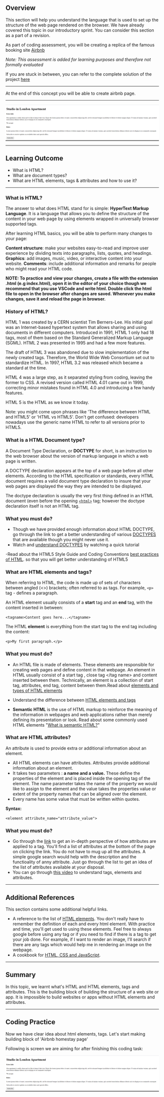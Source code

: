 ## Overview

This section will help you understand the language that is used to set up the structure of the web page rendered on the browser. We have already covered this topic in our introductory sprint. You can consider this section as a part of a revision.

As part of coding assessment, you will be creating a replica of the famous booking site [Airbnb](https://www.airbnb.co.in/)

_Note: This assessment is added for learning purposes and therefore not formally evaluated_

If you are stuck in between, you can refer to the complete solution of the project [here](https://drive.google.com/file/d/1tShhhm-8YOomj9zbJmMqhpqs0aEWjIAJ/view?usp=sharing)

---

At the end of this concept you will be able to create airbnb page.

---

<span style='background :grey' > ![intro_html](https://raw.githubusercontent.com/greyatom-school/the-minerva-project/master/FEWD/sprint_1/1.Basics_of_HTML/images/intro_html.png) </span>

---

## Learning Outcome

- What is HTML?
- What are document types?
- What are HTML elements, tags & attributes and how to use it?

---

### What is HTML?

The answer to what does HTML stand for is simple: **HyperText Markup Language**. It is a language that allows you to define the structure of the content in your web page by using elements wrapped in universally browser supported tags.

After learning HTML basics, you will be able to perform many changes to your page:

**Content structure**: make your websites easy-to-read and improve user experience by dividing texts into paragraphs, lists, quotes, and headings.
**Graphics**: add images, music, video, or interactive content into your website.
**Comments**: include additional information and remarks for people who might read your HTML code.

**NOTE: To practice and view your changes, create a file with the extension **.html** (e.g index.html), open it in the editor of your choice though we recommend that you use **VSCode** and write html. Double click the html file to open in the browser after changes are saved. Whenever you make changes, save it and reload the page in browser.**

### History of HTML?

HTML 1 was created by a CERN scientist Tim Berners-Lee. His initial goal was an Internet-based hypertext system that allows sharing and using documents in different computers. Introduced in 1991, HTML 1 only had 18 tags, most of them based on the Standard Generalized Markup Language (SGML). HTML 2 was presented in 1995 and had a few more features.

The draft of HTML 3 was abandoned due to slow implementation of the newly created tags. Therefore, the World Wide Web Consortium set out to standardize HTML. In 1997, HTML 3.2 was released which became a standard at the time.

HTML 4 was a large step, as it separated styling from coding, leaving the former to CSS. A revised version called HTML 4.01 came out in 1999, correcting minor mistakes found in HTML 4.0 and introducing a few handy features.

HTML 5 is the HTML as we know it today.

Note: you might come upon phrases like 'The difference between HTML and HTML5' or 'HTML vs HTML5'. Don't get confused: developers nowadays use the generic name HTML to refer to all versions prior to HTML5.

### What is a HTML Document type?

A Document Type Declaration, or **DOCTYPE** for short, is an instruction to the web browser about the version of markup language in which a web page is written.

A DOCTYPE declaration appears at the top of a web page before all other elements. According to the HTML specification or standards, every HTML document requires a valid document type declaration to insure that your web pages are displayed the way they are intended to be displayed.

The doctype declaration is usually the very first thing defined in an HTML document (even before the opening [`<html>`](https://www.tutorialrepublic.com/html-reference/html-html-tag.php) tag; however the doctype declaration itself is not an HTML tag.

### What you must do?

- Though we have provided enough information about HTML DOCTYPE, go through the link to get a better understanding of various [DOCTYPES](https://html.com/tags/doctype/) that are available though you might never use it.
- Watch and [understand DOCTYPES](https://www.youtube.com/watch?v=hZB26sgsFqQ) by watching a quick tutorial

-Read about the HTML5 Style Guide and Coding Conventions
  [best practices of HTML](https://www.w3schools.com/html/html5_syntax.asp). so that you will get better understanding of HTML5

### What are HTML elements and tags?

When referring to HTML, the code is made up of sets of characters between angled (<>) brackets; often referred to as tags. For example, `<p>` tag - defines a paragraph.

An HTML element usually consists of a **start** tag and an **end** tag, with the content inserted in between:

`<tagname>Content goes here...</tagname>`

The HTML **element** is everything from the start tag to the end tag including the content:

`<p>My first paragraph.</p>`

### What you must do?

- An HTML file is made of elements. These elements are responsible for creating web pages and define content in that webpage. An element in HTML usually consist of a start tag <tag name>, close tag </tag name> and content inserted between them. Technically, an element is a collection of start tag, attributes, end tag, content between them.Read about [elements and types of HTML elements](https://www.javatpoint.com/html-elements)

- Understand the difference between [HTML elements and tags](https://www.lifewire.com/html-tag-vs-element-3466507)

- **Semantic HTML** is the use of HTML markup to reinforce the meaning of the information in webpages and web applications rather than merely defining its presentation or look. Read about some commonly used HTML elements "[What is semantic HTML?](https://www.lifewire.com/why-use-semantic-html-3468271)"

### What are HTML attributes?

An attribute is used to provide extra or additional information about an element.

- All HTML elements can have attributes. Attributes provide additional information about an element.
- It takes two parameters : **a name and a value.** These define the properties of the element and is placed inside the opening tag of the element. The name parameter takes the name of the property we would like to assign to the element and the value takes the properties value or extent of the property names that can be aligned over the element.
- Every name has some value that must be written within quotes.

**Syntax:**

`<element attribute_name="attribute_value">`

### What you must do?

- Go through the [link](https://html-css-js.com/html/tutorial/html-tag-attributes.php) to get an in-depth perspective of how attributes are applied to a tag. You'll find a list of attributes at the bottom of the page on clicking the link. You do not have to mug up all the attributes. A simple google search would help with the description and the functioality of anny attribute. Just go through the list to get an idea of the list of attributes available at your disposal.
- You can go through [this video](https://www.youtube.com/watch?v=vNOyRZIkC7o) to understand tags, elements and attributes.

---

## Additional References

This section contains some additional helpful links.

- A reference to the list of [HTML elements](https://www.htmlquick.com/reference/tags.html). You don't really have to remember the definition of each and every html element. With practice and time, you'll get used to using these elements. Feel free to always google before using any tag or if you need to find if there is a tag to get your job done. For example, if I want to render an image, I'll search if there are any tags which would help me in rendering an image on the webpage.
- A cookbook for [HTML, CSS and JavaScript](https://devdocs.io).

---

## Summary

In this topic, we learnt what's HTML and HTML elements, tags and attributes. This is the building block of building the structure of a web site or app. It is impossible to build websites or apps without HTML elements and attributes.

---

## Coding Practice

Now we have clear idea about html elements, tags. Let's start making building block of 'Airbnb homestay page'

Following is screen we are aiming for after finishing this coding task:

<span style='background :grey' >![intro_html](https://raw.githubusercontent.com/greyatom-school/the-minerva-project/master/FEWD/sprint_1/1.Basics_of_HTML/images/intro_html.png)</span>
